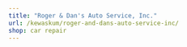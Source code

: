 ```yaml
---
title: "Roger & Dan's Auto Service, Inc."
url: /kewaskum/roger-and-dans-auto-service-inc/
shop: car repair
---
```

